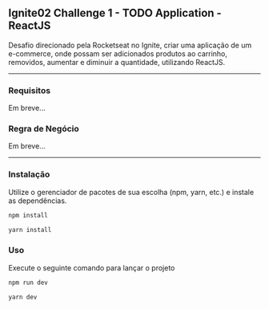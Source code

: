 ## Ignite02 Challenge 1 - TODO Application - ReactJS
Desafio direcionado pela Rocketseat no Ignite, criar uma aplicação de um e-commerce, onde possam ser adicionados produtos ao carrinho, removidos, aumentar e diminuir a quantidade, utilizando ReactJS.

---

### Requisitos

Em breve...

### Regra de Negócio

Em breve...

---

### Instalação

Utilize o gerenciador de pacotes de sua escolha (npm, yarn, etc.) e instale as dependências.

```bash
npm install
```

```bash
yarn install
```

### Uso
Execute o seguinte comando para lançar o projeto

```bash
npm run dev
```

```bash
yarn dev
```